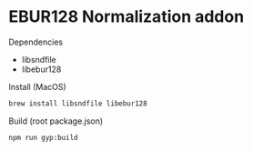 # EBUR128 Normalization addon

Dependencies

- libsndfile
- libebur128

Install (MacOS)

```sh
brew install libsndfile libebur128
```

Build (root package.json)

```sh
npm run gyp:build
```
